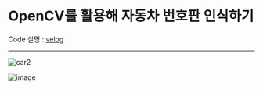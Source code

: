 # OpenCV를 활용해 자동차 번호판 인식하기

Code 설명 : [velog](https://velog.io/@mactto3487/%ED%94%84%EB%A1%9C%EC%A0%9D%ED%8A%B8-OpenCV-%EC%9E%90%EB%8F%99%EC%B0%A8-%EB%B2%88%ED%98%B8%ED%8C%90-%EC%9D%B8%EC%8B%9D)

---

![car2](https://user-images.githubusercontent.com/64149514/103666377-e7b5e880-4fb7-11eb-9e1f-8a06f20b7335.png)

![image](https://user-images.githubusercontent.com/64149514/103666314-d4a31880-4fb7-11eb-9223-484e4dae6d94.png)
